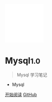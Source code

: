 <!-- _coverpage.md -->

![logo](logo/logo.png)

# Mysql<small>1.0</small>

> Mysql 学习笔记

- Mysql

[开始阅读](#快速开始)
[GitHub](https://gitee.com/jsopy/mysql-learning-notes.git)

<!-- [Get Started](https://www.baidu.com) -->
